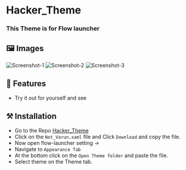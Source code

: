 # Hacker_Theme

### This Theme is for Flow launcher

## 🖼️ Images
![Screenshot-1](https://github.com/ImNotVarun/Hacker_Theme/assets/135236953/d7ac9039-ad44-496a-bfac-9f6eba9a01ba)
![Screenshot-2](https://github.com/ImNotVarun/Hacker_Theme/assets/135236953/72fb2b0d-0a19-4534-b3d8-0d2de12052d6)
![Screenshot-3](https://github.com/ImNotVarun/Hacker_Theme/assets/135236953/c7674efc-d93e-4e1d-82bb-91bb96493032)

## 💎 Features
+ Try it out for yourself and see

## ⚒️ Installation
- Go to the Repo [Hacker_Theme](https://github.com/ImNotVarun/Hacker_Theme)
- Click on the `Not_Varun.xaml` file and Click `Download` and copy the file.
- Now open flow-launcher setting ->
- Navigate to `Appearance Tab`
- At the bottom click on the `Open Theme folder` and paste the file.
- Select theme on the Theme tab.
